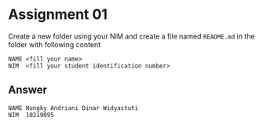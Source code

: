 # Assignment 01
Create a new folder using your NIM and create a file named `README.md` in the folder with following content

```
NAME <fill your name>
NIM  <fill your student identification number>
```

## Answer

```
NAME Nungky Andriani Dinar Widyastuti
NIM  10219095
```
